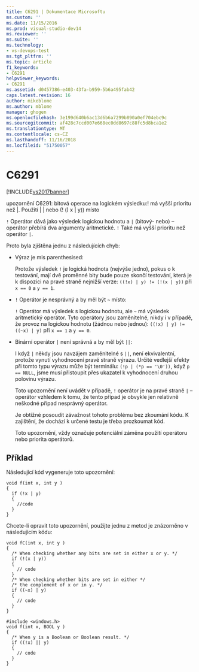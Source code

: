 ```yaml
---
title: C6291 | Dokumentace Microsoftu
ms.custom: ''
ms.date: 11/15/2016
ms.prod: visual-studio-dev14
ms.reviewer: ''
ms.suite: ''
ms.technology:
- vs-devops-test
ms.tgt_pltfrm: ''
ms.topic: article
f1_keywords:
- C6291
helpviewer_keywords:
- C6291
ms.assetid: d0457386-e403-43fa-b959-5b6a495fab42
caps.latest.revision: 16
author: mikeblome
ms.author: mblome
manager: ghogen
ms.openlocfilehash: 3e199d640b6ac13d6b6a7299b890a0ef704ebc9c
ms.sourcegitcommit: af428c7ccd007e668ec0dd8697c88fc5d8bca1e2
ms.translationtype: MT
ms.contentlocale: cs-CZ
ms.lasthandoff: 11/16/2018
ms.locfileid: "51750057"
---
```

# <a name="c6291"></a>C6291
[!INCLUDE[vs2017banner](../includes/vs2017banner.md)]

upozornění C6291: bitová operace na logickém výsledku:! má vyšší prioritu než &#124;. Použití &#124; &#124; nebo (! () x &#124; y)) místo  
  
 `!` Operátor dává jako výsledek logickou hodnotu a `|` (bitový- nebo) – operátor přebírá dva argumenty aritmetické. `!` Také má vyšší prioritu než operátor `|`.  
  
 Proto byla zjištěna jednu z následujících chyb:  
  
- Výraz je mis parenthesised:  
  
   Protože výsledek `!` je logická hodnota (nejvýše jedno), pokus o k testování, mají dvě proměnné bity bude pouze skončí testování, která je k dispozici na pravé straně nejnižší verze: `((!x) | y) != (!(x | y))` při `x == 0` a `y == 1`.  
  
- `!` Operátor je nesprávný a by měl být `~` místo:  
  
   `!` Operátor má výsledek s logickou hodnotu, ale `~` má výsledek aritmetický operátor. Tyto operátory jsou zaměnitelné, nikdy i v případě, že provoz na logickou hodnotu (žádnou nebo jednou): `((!x) | y) != ((~x) | y)` při `x == 1` a `y == 0`.  
  
- Binární operátor `|` není správná a by měl být `||`:  
  
   I když `|` někdy jsou navzájem zaměnitelné s `||`, není ekvivalentní, protože vynutí vyhodnocení pravé straně výrazu. Určité vedlejší efekty při tomto typu výrazu může být terminálu: `(!p | (*p == '\0'))`, když `p == NULL`, jsme musí přistoupit přes ukazatel k vyhodnocení druhou polovinu výrazu.  
  
  Toto upozornění není uvádět v případě, `!` operátor je na pravé straně `|` – operátor vzhledem k tomu, že tento případ je obvykle jen relativně neškodné případ nesprávný operátor.  
  
  Je obtížné posoudit závažnost tohoto problému bez zkoumání kódu. K zajištění, že dochází k určené testu je třeba prozkoumat kód.  
  
  Toto upozornění, vždy označuje potenciální záměna použití operátoru nebo priorita operátorů.  
  
## <a name="example"></a>Příklad  
 Následující kód vygeneruje toto upozornění:  
  
```  
void f(int x, int y )  
{  
  if (!x | y)  
  {  
    //code   
  }  
}  
```  
  
 Chcete-li opravit toto upozornění, použijte jednu z metod je znázorněno v následujícím kódu:  
  
```  
void fC(int x, int y )  
{  
  /* When checking whether any bits are set in either x or y. */  
  if (!(x | y))  
  {  
    // code  
  }  
  /* When checking whether bits are set in either */  
  /* the complement of x or in y. */  
  if ((~x) | y)  
  {  
    // code  
  }  
}  
  
#include <windows.h>  
void f(int x, BOOL y )  
{  
  /* When y is a Boolean or Boolean result. */  
  if ((!x) || y)  
  {  
    // code  
  }  
}  
```



